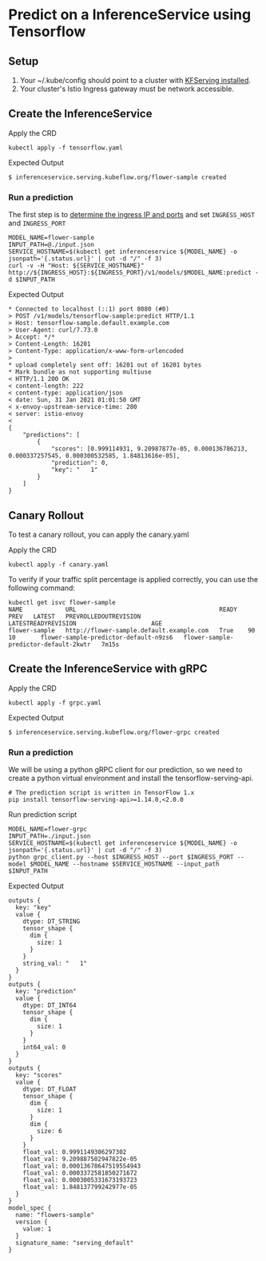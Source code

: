 
# Predict on a InferenceService using Tensorflow
## Setup
1. Your ~/.kube/config should point to a cluster with [KFServing installed](https://github.com/kubeflow/kfserving/blob/master/docs/DEVELOPER_GUIDE.md#deploy-kfserving).
2. Your cluster's Istio Ingress gateway must be network accessible.


## Create the InferenceService
Apply the CRD
```
kubectl apply -f tensorflow.yaml 
```

Expected Output
```
$ inferenceservice.serving.kubeflow.org/flower-sample created
```

### Run a prediction
The first step is to [determine the ingress IP and ports](../../../README.md#determine-the-ingress-ip-and-ports) and set `INGRESS_HOST` and `INGRESS_PORT`
```
MODEL_NAME=flower-sample
INPUT_PATH=@./input.json
SERVICE_HOSTNAME=$(kubectl get inferenceservice ${MODEL_NAME} -o jsonpath='{.status.url}' | cut -d "/" -f 3)
curl -v -H "Host: ${SERVICE_HOSTNAME}" http://${INGRESS_HOST}:${INGRESS_PORT}/v1/models/$MODEL_NAME:predict -d $INPUT_PATH
```

Expected Output
```
* Connected to localhost (::1) port 8080 (#0)
> POST /v1/models/tensorflow-sample:predict HTTP/1.1
> Host: tensorflow-sample.default.example.com
> User-Agent: curl/7.73.0
> Accept: */*
> Content-Length: 16201
> Content-Type: application/x-www-form-urlencoded
> 
* upload completely sent off: 16201 out of 16201 bytes
* Mark bundle as not supporting multiuse
< HTTP/1.1 200 OK
< content-length: 222
< content-type: application/json
< date: Sun, 31 Jan 2021 01:01:50 GMT
< x-envoy-upstream-service-time: 280
< server: istio-envoy
< 
{
    "predictions": [
        {
            "scores": [0.999114931, 9.20987877e-05, 0.000136786213, 0.000337257545, 0.000300532585, 1.84813616e-05],
            "prediction": 0,
            "key": "   1"
        }
    ]
}
```

## Canary Rollout

To test a canary rollout, you can apply the canary.yaml 

Apply the CRD
```
kubectl apply -f canary.yaml 
```

To verify if your traffic split percentage is applied correctly, you can use the following command:

```
kubectl get isvc flower-sample
NAME            URL                                        READY   PREV   LATEST   PREVROLLEDOUTREVISION                   LATESTREADYREVISION                     AGE
flower-sample   http://flower-sample.default.example.com   True    90     10       flower-sample-predictor-default-n9zs6   flower-sample-predictor-default-2kwtr   7m15s
```

## Create the InferenceService with gRPC
Apply the CRD
```
kubectl apply -f grpc.yaml 
```

Expected Output
```
$ inferenceservice.serving.kubeflow.org/flower-grpc created
```

### Run a prediction
We will be using a python gRPC client for our prediction, so we need to create a python virtual environment and
install the tensorflow-serving-api. 
```shell
# The prediction script is written in TensorFlow 1.x
pip install tensorflow-serving-api>=1.14.0,<2.0.0
```

Run prediction script
```shell
MODEL_NAME=flower-grpc
INPUT_PATH=./input.json
SERVICE_HOSTNAME=$(kubectl get inferenceservice ${MODEL_NAME} -o jsonpath='{.status.url}' | cut -d "/" -f 3)
python grpc_client.py --host $INGRESS_HOST --port $INGRESS_PORT --model $MODEL_NAME --hostname $SERVICE_HOSTNAME --input_path $INPUT_PATH
```

Expected Output
```
outputs {
  key: "key"
  value {
    dtype: DT_STRING
    tensor_shape {
      dim {
        size: 1
      }
    }
    string_val: "   1"
  }
}
outputs {
  key: "prediction"
  value {
    dtype: DT_INT64
    tensor_shape {
      dim {
        size: 1
      }
    }
    int64_val: 0
  }
}
outputs {
  key: "scores"
  value {
    dtype: DT_FLOAT
    tensor_shape {
      dim {
        size: 1
      }
      dim {
        size: 6
      }
    }
    float_val: 0.9991149306297302
    float_val: 9.209887502947822e-05
    float_val: 0.00013678647519554943
    float_val: 0.0003372581850271672
    float_val: 0.0003005331673193723
    float_val: 1.848137799242977e-05
  }
}
model_spec {
  name: "flowers-sample"
  version {
    value: 1
  }
  signature_name: "serving_default"
}
```
